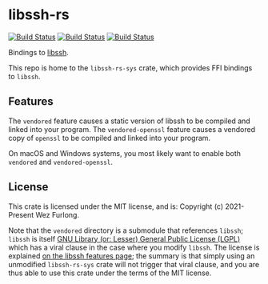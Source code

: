 # libssh-rs

[![Build Status](https://github.com/wez/libssh-rs/workflows/Linux/badge.svg)](https://github.com/wez/libssh-rs/actions?workflow=Linux)
[![Build Status](https://github.com/wez/libssh-rs/workflows/Windows/badge.svg)](https://github.com/wez/libssh-rs/actions?workflow=Windows)
[![Build Status](https://github.com/wez/libssh-rs/workflows/macOS/badge.svg)](https://github.com/wez/libssh-rs/actions?workflow=macOS)

Bindings to [libssh](https://www.libssh.org/).

This repo is home to the `libssh-rs-sys` crate, which provides FFI bindings to `libssh`.

## Features

The `vendored` feature causes a static version of libssh to be compiled and linked into your program.
The `vendored-openssl` feature causes a vendored copy of `openssl` to be compiled and linked into your program.

On macOS and Windows systems, you most likely want to enable both `vendored` and `vendored-openssl`.

## License

This crate is licensed under the MIT license, and is:
Copyright (c) 2021-Present Wez Furlong.

Note that the `vendored` directory is a submodule that references `libssh`;
`libssh` is itself [GNU Library (or: Lesser) General Public License
(LGPL)](http://www.gnu.org/licenses/old-licenses/lgpl-2.1.html) which has a
viral clause in the case where you modify `libssh`.  The license is explained
[on the libssh features page](https://www.libssh.org/features/); the summary is
that simply using an unmodified `libssh-rs-sys` crate will not trigger that
viral clause, and you are thus able to use this crate under the terms of the
MIT license.

